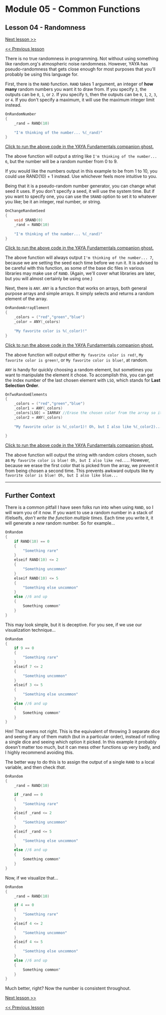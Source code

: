 # Module 05 - Common Functions

## Lesson 04 - Randomness

[Next lesson >>](../module_05_common_functions/05_eval.md)

[<< Previous lesson](../module_05_common_functions/03_array_manupulation.md)

There is no true randomness in programming. Not without using something like random.org's atmospheric noise randomness. However, YAYA has pseudo-randomness that gets close enough for most purposes that you'll probably be using this language for.

First, there is the `RAND` function. `RAND` takes 1 argument, an integer of **how many** random numbers you want it to draw from. If you specify `3`, the outputs can be `0`, `1`, or `2`. If you specify `5`, then the outputs can be `0`, `1`, `2`, `3`, or `4`. If you don't specify a maximum, it will use the maximum integer limit instead.

```c
OnRandomNumber
{
	_rand = RAND(10)
	
	"I'm thinking of the number... %(_rand)"
}
```

[Click to run the above code in the YAYA Fundamentals companion ghost.](https://zichqec.github.io/s-the-skeleton/jump.html?url=x-ukagaka-link%3Atype%3Devent%26ghost%3DYAYA%20Fundamentals%26info%3DOnExample.M5.L4.RandomNumber)

The above function will output a string like `I'm thinking of the number... 6`, but the number will be a random number from 0 to 9.

If you would like the numbers output in this example to be from 1 to 10, you could use RAND(10) + 1 instead. Use whichever feels more intuitive to you.

Being that it is a pseudo-random number generator, you can change what seed it uses. If you don't specify a seed, it will use the system time. But if you want to specify one, you can use the `SRAND` option to set it to whatever you like; be it an integer, real number, or string.

```c
OnChangeRandomSeed
{
	void SRAND(0)
	_rand = RAND(10)
	
	"I'm thinking of the number... %(_rand)"
}
```

[Click to run the above code in the YAYA Fundamentals companion ghost.](https://zichqec.github.io/s-the-skeleton/jump.html?url=x-ukagaka-link%3Atype%3Devent%26ghost%3DYAYA%20Fundamentals%26info%3DOnExample.M5.L4.ChangeRandomSeed)

The above function will always output `I'm thinking of the number... 7`, because we are setting the seed each time before we run it. It is advised to be careful with this function, as some of the base dic files in various libraries may make use of `RAND`. (Again, we'll cover what libraries are later, but you will almost certainly be using one.)

Next, there is `ANY`. `ANY` is a function that works on arrays, both general purpose arrays and simple arrays. It simply selects and returns a random element of the array.

```c
OnRandomArrayElement
{
	_colors = ("red","green","blue")
	_color = ANY(_colors)
	
	"My favorite color is %(_color)!"
}
```

[Click to run the above code in the YAYA Fundamentals companion ghost.](https://zichqec.github.io/s-the-skeleton/jump.html?url=x-ukagaka-link%3Atype%3Devent%26ghost%3DYAYA%20Fundamentals%26info%3DOnExample.M5.L4.RandomArrayElement)

The above function will output either `My favorite color is red!`, `My favorite color is green!`, or `My favorite color is blue!`, at random.

`ANY` is handy for quickly choosing a random element, but sometimes you want to manipulate the element it chose. To accomplish this, you can get the index number of the last chosen element with `LSO`, which stands for **Last Selection Order**.

```c
OnTwoRandomElements
{
	_colors = ("red","green","blue")
	_color1 = ANY(_colors)
	_colors[LSO] = IARRAY //Erase the chosen color from the array so it can't be picked again
	_color2 = ANY(_colors)
	
	"My favorite color is %(_color1)! Oh, but I also like %(_color2)..."
	
}
```

[Click to run the above code in the YAYA Fundamentals companion ghost.](https://zichqec.github.io/s-the-skeleton/jump.html?url=x-ukagaka-link%3Atype%3Devent%26ghost%3DYAYA%20Fundamentals%26info%3DOnExample.M5.L4.TwoRandomElements)

The above function will output the string with random colors chosen, such as `My favorite color is blue! Oh, but I also like red...`. However, because we erase the first color that is picked from the array, we prevent it from being chosen a second time. This prevents awkward outputs like `My favorite color is blue! Oh, but I also like blue...`

---

## Further Context

There is a common pitfall I have seen folks run into when using `RAND`, so I will warn you of it now. If you want to use a random number in a stack of if/elseifs, *don't write the function multiple times.* Each time you write it, it will generate a *new* random number. So for example...

```c
OnRandom
{
	if RAND(10) == 0
	{
		"Something rare"
	}
	elseif RAND(10) <= 2
	{
		"Something uncommon"
	}
	elseif RAND(10) <= 5
	{
		"Something else uncommon"
	}
	else //6 and up
	{
		Something common"
	}
}
```

This may look simple, but it is deceptive. For you see, if we use our visualization technique...

```c
OnRandom
{
	if 9 == 0
	{
		"Something rare"
	}
	elseif 7 <= 2
	{
		"Something uncommon"
	}
	elseif 3 <= 5
	{
		"Something else uncommon"
	}
	else //6 and up
	{
		Something common"
	}
}
```

Hm! That seems not right. This is the equivalent of throwing 3 separate dice and seeing if any of them match (but in a particular order), instead of rolling a single dice and seeing which option it picked. In this example it probably doesn't matter too much, but it can mess other functions up very badly, and I highly recommend avoiding this.

The better way to do this is to assign the output of a single `RAND` to a local variable, and then check *that*.

```c
OnRandom
{
	_rand = RAND(10)

	if _rand == 0
	{
		"Something rare"
	}
	elseif _rand <= 2
	{
		"Something uncommon"
	}
	elseif _rand <= 5
	{
		"Something else uncommon"
	}
	else //6 and up
	{
		Something common"
	}
}
```

Now, if we visualize that...

```c
OnRandom
{
	_rand = RAND(10)

	if 4 == 0
	{
		"Something rare"
	}
	elseif 4 <= 2
	{
		"Something uncommon"
	}
	elseif 4 <= 5
	{
		"Something else uncommon"
	}
	else //6 and up
	{
		Something common"
	}
}
```

Much better, right? Now the number is consistent throughout.

[Next lesson >>](../module_05_common_functions/05_eval.md)

[<< Previous lesson](../module_05_common_functions/03_array_manupulation.md)

